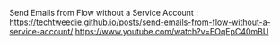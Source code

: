Send Emails from Flow without a Service Account : https://techtweedie.github.io/posts/send-emails-from-flow-without-a-service-account/
https://www.youtube.com/watch?v=EOqEpC40mBU

